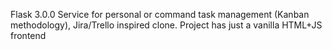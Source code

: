 Flask 3.0.0 Service for personal or command task management (Kanban methodology), Jira/Trello inspired clone. Project has just a vanilla HTML+JS frontend
